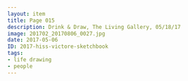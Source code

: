 ```yaml
---
layout: item
title: Page 015
description: Drink & Draw, The Living Gallery, 05/18/17
image: 201702_20170806_0027.jpg
date: 2017-05-06
ID: 2017-hiss-victore-sketchbook
tags: 
- life drawing 
- people
---
```

